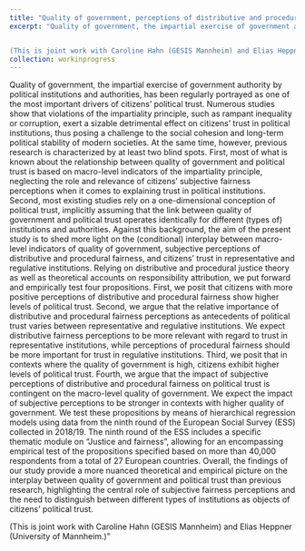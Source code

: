 ```yaml
---
title: "Quality of government, perceptions of distributive and procedural fairness, and two types of political trust"
excerpt: "Quality of government, the impartial exercise of government authority by political institutions and authorities, has been regularly portrayed as one of the most important drivers of citizens’ political trust. Numerous studies show that violations of the impartiality principle, such as rampant inequality or corruption, exert a sizable detrimental effect on citizens’ trust in political institutions, thus posing a challenge to the social cohesion and long-term political stability of modern societies. At the same time, however, previous research is characterized by at least two blind spots. First, most of what is known about the relationship between quality of government and political trust is based on macro-level indicators of the impartiality principle, neglecting the role and relevance of citizens’ subjective fairness perceptions when it comes to explaining trust in political institutions. Second, most existing studies rely on a one-dimensional conception of political trust, implicitly assuming that the link between quality of government and political trust operates identically for different (types of) institutions and authorities. Against this background, the aim of the present study is to shed more light on the (conditional) interplay between macro-level indicators of quality of government, subjective perceptions of distributive and procedural fairness, and citizens’ trust in representative and regulative institutions. Relying on distributive and procedural justice theory as well as theoretical accounts on responsibility attribution, we put forward and empirically test four propositions. First, we posit that citizens with more positive perceptions of distributive and procedural fairness show higher levels of political trust. Second, we argue that the relative importance of distributive and procedural fairness perceptions as antecedents of political trust varies between representative and regulative institutions. We expect distributive fairness perceptions to be more relevant with regard to trust in representative institutions, while perceptions of procedural fairness should be more important for trust in regulative institutions. Third, we posit that in contexts where the quality of government is high, citizens exhibit higher levels of political trust. Fourth, we argue that the impact of subjective perceptions of distributive and procedural fairness on political trust is contingent on the macro-level quality of government. We expect the impact of subjective perceptions to be stronger in contexts with higher quality of government. We test these propositions by means of hierarchical regression models using data from the ninth round of the European Social Survey (ESS) collected in 2018/19. The ninth round of the ESS includes a specific thematic module on “Justice and fairness”, allowing for an encompassing empirical test of the propositions specified based on more than 40,000 respondents from a total of 27 European countries. Overall, the findings of our study provide a more nuanced theoretical and empirical picture on the interplay between quality of government and political trust than previous research, highlighting the central role of subjective fairness perceptions and the need to distinguish between different types of institutions as objects of citizens’ political trust.


(This is joint work with Caroline Hahn (GESIS Mannheim) and Elias Heppner (University of Mannheim.)"
collection: workinprogress
---
```


Quality of government, the impartial exercise of government authority by political institutions and authorities, has been regularly portrayed as one of the most important drivers of citizens’ political trust. Numerous studies show that violations of the impartiality principle, such as rampant inequality or corruption, exert a sizable detrimental effect on citizens’ trust in political institutions, thus posing a challenge to the social cohesion and long-term political stability of modern societies. At the same time, however, previous research is characterized by at least two blind spots. First, most of what is known about the relationship between quality of government and political trust is based on macro-level indicators of the impartiality principle, neglecting the role and relevance of citizens’ subjective fairness perceptions when it comes to explaining trust in political institutions. Second, most existing studies rely on a one-dimensional conception of political trust, implicitly assuming that the link between quality of government and political trust operates identically for different (types of) institutions and authorities. Against this background, the aim of the present study is to shed more light on the (conditional) interplay between macro-level indicators of quality of government, subjective perceptions of distributive and procedural fairness, and citizens’ trust in representative and regulative institutions. Relying on distributive and procedural justice theory as well as theoretical accounts on responsibility attribution, we put forward and empirically test four propositions. First, we posit that citizens with more positive perceptions of distributive and procedural fairness show higher levels of political trust. Second, we argue that the relative importance of distributive and procedural fairness perceptions as antecedents of political trust varies between representative and regulative institutions. We expect distributive fairness perceptions to be more relevant with regard to trust in representative institutions, while perceptions of procedural fairness should be more important for trust in regulative institutions. Third, we posit that in contexts where the quality of government is high, citizens exhibit higher levels of political trust. Fourth, we argue that the impact of subjective perceptions of distributive and procedural fairness on political trust is contingent on the macro-level quality of government. We expect the impact of subjective perceptions to be stronger in contexts with higher quality of government. We test these propositions by means of hierarchical regression models using data from the ninth round of the European Social Survey (ESS) collected in 2018/19. The ninth round of the ESS includes a specific thematic module on “Justice and fairness”, allowing for an encompassing empirical test of the propositions specified based on more than 40,000 respondents from a total of 27 European countries. Overall, the findings of our study provide a more nuanced theoretical and empirical picture on the interplay between quality of government and political trust than previous research, highlighting the central role of subjective fairness perceptions and the need to distinguish between different types of institutions as objects of citizens’ political trust.


(This is joint work with Caroline Hahn (GESIS Mannheim) and Elias Heppner (University of Mannheim.)"
